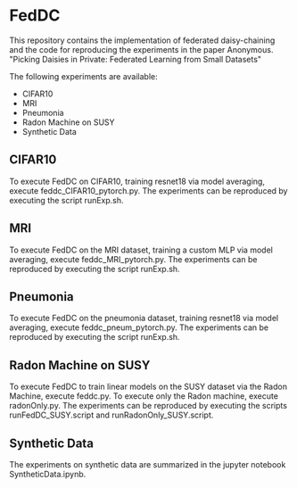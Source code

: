 # FedDC

This repository contains the implementation of federated daisy-chaining and the code for reproducing the experiments in the paper
Anonymous. "Picking Daisies in Private: Federated Learning from Small Datasets"

The following experiments are available:
* CIFAR10
* MRI
* Pneumonia
* Radon Machine on SUSY
* Synthetic Data

## CIFAR10
To execute FedDC on CIFAR10, training resnet18 via model averaging, execute feddc_CIFAR10_pytorch.py. 
The experiments can be reproduced by executing the script runExp.sh.

## MRI
To execute FedDC on the MRI dataset, training a custom MLP via model averaging, execute feddc_MRI_pytorch.py. 
The experiments can be reproduced by executing the script runExp.sh.

## Pneumonia
To execute FedDC on the pneumonia dataset, training resnet18 via model averaging, execute feddc_pneum_pytorch.py. 
The experiments can be reproduced by executing the script runExp.sh.

## Radon Machine on SUSY
To execute FedDC to train linear models on the SUSY dataset via the Radon Machine, execute feddc.py. 
To execute only the Radon machine, execute radonOnly.py.
The experiments can be reproduced by executing the scripts runFedDC_SUSY.script and runRadonOnly_SUSY.script.

## Synthetic Data
The experiments on synthetic data are summarized in the jupyter notebook SyntheticData.ipynb.